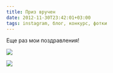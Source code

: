 ```yaml
---
title: Приз вручен
date: 2012-11-30T23:42:01+03:00
tags: instagram, блог, конкурс, фотки
---
```


Еще раз мои поздравления!

![](http://a51056ce8d9b948fb69e-8de36eb37b2366f5a76a776c3dee0b32.r42.cf1.rackcdn.com/instagram_prize2.jpg)

![](http://a51056ce8d9b948fb69e-8de36eb37b2366f5a76a776c3dee0b32.r42.cf1.rackcdn.com/instagram_prize3.jpg)